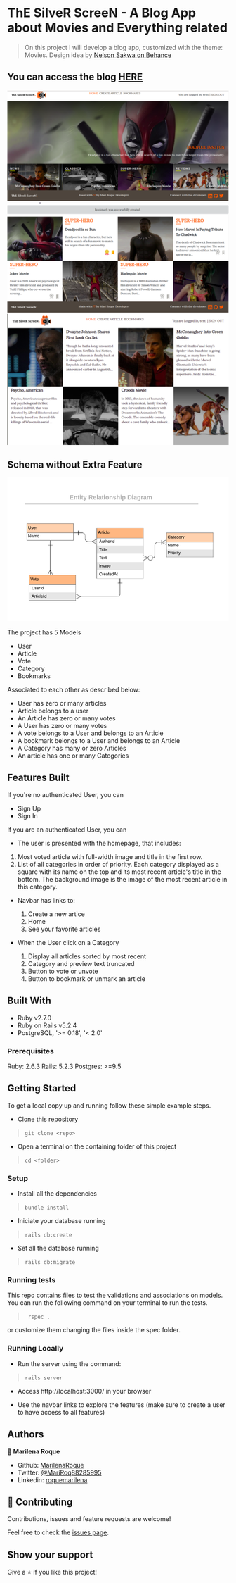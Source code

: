 # ThE SilveR ScreeN - A Blog App about Movies and Everything related

> On this project I will develop a blog app, customized with the theme: Movies.
Design idea by [Nelson Sakwa on Behance](https://www.behance.net/gallery/14500909/liFEsTlye-Magazine-style-Design-Freebie)

## You can access the blog [HERE](https://blogthesilverscreen.herokuapp.com/)

![Index View](./app/assets/images/screenshot.png)
![Show View](./app/assets/images/screenshot1.png)
![Bookmarks View](./app/assets/images/screenshot2.png)

## Schema without Extra Feature

![Schema](./app/assets/images/ERD.png)

The project has 5 Models

- User
- Article
- Vote
- Category
- Bookmarks

Associated to each other as described below:

- User has zero or many articles
- Article belongs to a user
- An Article has zero or many votes
- A User has zero or many votes
- A vote belongs to a User and belongs to an Article
- A bookmark belongs to a User and belongs to an Article
- A Category has many or zero Articles
- An article has one or many Categories

## Features Built

If you're no authenticated User, you can

- Sign Up
- Sign In

If you are an authenticated User, you can

- The user is presented with the homepage, that includes:
 1. Most voted article with full-width image and title in the first row.
 2. List of all categories in order of priority. Each category displayed as a square with its name on the top and its most recent article's title in the bottom. The background image is the image of the most recent article in this category.

- Navbar has links to:
    1. Create a new artice
    2. Home
    3. See your favorite articles

- When the User click on a Category
    1. Display all articles sorted by most recent
    2. Category and preview text truncated
    3. Button to vote or unvote
    4. Button to bookmark or unmark an article


## Built With

- Ruby v2.7.0
- Ruby on Rails v5.2.4
- PostgreSQL, '>= 0.18', '< 2.0'

### Prerequisites

Ruby: 2.6.3
Rails: 5.2.3
Postgres: >=9.5

## Getting Started

To get a local copy up and running follow these simple example steps.

- Clone this repository
 > `git clone <repo>`
- Open a terminal on the containing folder of this project
> `cd <folder>`


### Setup

- Install all the dependencies
> `bundle install`

- Iniciate your database running
> `rails db:create`

- Set all the database running

> `rails db:migrate`

### Running tests

This repo contains files to test the validations and associations on models.
You can run the following command on your terminal to run the tests.

> ` rspec .`

or customize them changing the files inside the spec folder.


### Running Locally

- Run the server using the command:

> `rails server`

- Access http://localhost:3000/ in your browser

- Use the navbar links to explore the features (make sure to create a user to have access to all features)




## Authors

👤 **Marilena Roque**

- Github: [MarilenaRoque](https://github.com/MarilenaRoque)
- Twitter: [@MariRoq88285995](https://twitter.com/MariRoq88285995)
- Linkedin: [roquemarilena](https://www.linkedin.com/in/roquemarilena/)


## 🤝 Contributing

Contributions, issues and feature requests are welcome!

Feel free to check the [issues page](issues/).

## Show your support

Give a ⭐️ if you like this project!





